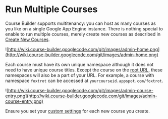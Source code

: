 <h1>Run Multiple Courses</h1>



Course Builder supports multitenancy: you can host as many courses as you like on a single Google App Engine instance. There is nothing special to enable to run multiple courses, merely create new courses as described in [Create New Courses](CreateNewCourse.md).

![http://wiki.course-builder.googlecode.com/git/images/admin-home.png](http://wiki.course-builder.googlecode.com/git/images/admin-home.png)

Each course must have its own unique namespace although it does not need to have unique course titles. Except the course on the [root URL](URLMap.md), these namespaces will also be a part of your URL. For example, a course with namespace `foxtrot` can be accessed at `yourcourseid.appspot.com/foxtrot`.

![http://wiki.course-builder.googlecode.com/git/images/admin-course-entry.png](http://wiki.course-builder.googlecode.com/git/images/admin-course-entry.png)

Ensure you set your [custom settings](Dashboard#Settings.md) for each new course you create.